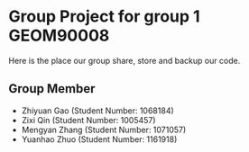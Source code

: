 # Group Project for group 1 GEOM90008

Here is the place our group share, store and backup our code.

## Group Member

- Zhiyuan Gao 	(Student Number: 1068184)		
- Zixi Qin 		(Student Number: 1005457)		
- Mengyan Zhang 	(Student Number: 1071057)
- Yuanhao Zhuo 	(Student Number: 1161918)



